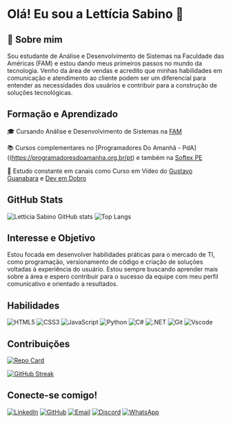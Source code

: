 # Olá! Eu sou a Lettícia Sabino 👋

## 🚀 Sobre mim
Sou estudante de Análise e Desenvolvimento de Sistemas na Faculdade das Américas (FAM) e estou dando meus primeiros passos no mundo da tecnologia. Venho da área de vendas e acredito que minhas habilidades em comunicação e atendimento ao cliente podem ser um diferencial para entender as necessidades dos usuários e contribuir para a construção de soluções tecnológicas.

## Formação e Aprendizado
🎓 Cursando Análise e Desenvolvimento de Sistemas na [FAM](https://www.vemprafam.com.br)

📚 Cursos complementares no [Programadores Do Amanhã - PdA]((https://programadoresdoamanha.org.br/pt) e também na [Softex PE](https://bfd.softexpe.org.br/)

🎥 Estudo constante em canais como Curso em Vídeo do [Gustavo Guanabara](https://www.youtube.com/cursoemvideo) e [Dev em Dobro](https://www.youtube.com/@DevemDobro)

## GitHub Stats

![Letticia Sabino GitHub stats](https://github-readme-stats.vercel.app/api?username=letticiasabino&show_icons=true&theme=radical) ![Top Langs](https://github-readme-stats-git-masterrstaa-rickstaa.vercel.app/api/top-langs/?username=LETTICIASABINO&layout=compact&bg_color=000&border_color=30A3DC&title_color=E94D5F&text_color=FFF)

## Interesse e Objetivo
Estou focada em desenvolver habilidades práticas para o mercado de TI, como programação, versionamento de código e criação de soluções voltadas à experiência do usuário. Estou sempre buscando aprender mais sobre a área e espero contribuir para o sucesso da equipe com meu perfil comunicativo e orientado a resultados.

## Habilidades

![HTML5](https://img.shields.io/badge/HTML5-E34F26?style=for-the-badge&logo=html5&logoColor=white) ![CSS3](https://img.shields.io/badge/CSS3-1572B6?style=for-the-badge&logo=css3&logoColor=white) ![JavaScript](https://img.shields.io/badge/JavaScript-F7DF1E?style=for-the-badge&logo=javascript&logoColor=black) ![Python](https://img.shields.io/badge/python-3670A0?style=for-the-badge&logo=python&logoColor=ffdd54) ![C#](https://img.shields.io/badge/C%23-239120?style=for-the-badge&logo=c-sharp&logoColor=white) ![.NET](https://img.shields.io/badge/.NET-5C2D91?style=for-the-badge&logo=.net&logoColor=white) ![Git](https://img.shields.io/badge/GIT-E44C30?style=for-the-badge&logo=git&logoColor=white) ![Vscode](https://img.shields.io/badge/Vscode-007ACC?style=for-the-badge&logo=visual-studio-code&logoColor=white) 

## Contribuições

[![Repo Card](https://github-readme-stats.vercel.app/api/pin/?username=letticiasabino&repo=dio-lab-open-source&bg_color=000&border_color=30A3DC&show_icons=true&icon_color=30A3DC&title_color=E94D5F&text_color=FFF)](https://github.com/letticiasabino/dio-lab-open-source)

[![GitHub Streak](https://streak-stats.demolab.com/?user=letticiasabino&theme=bear&background=000&border=30A3DC&dates=FFF)](https://git.io/streak-stats)

## Conecte-se comigo!
[![LinkedIn](https://img.shields.io/badge/LinkedIn-0077B5?style=for-the-badge&logo=linkedin&logoColor=white)](https://www.linkedin.com/in/lett%C3%ADcia-s-a63bb7125/) [![GitHub](https://img.shields.io/badge/GitHub-100000?style=for-the-badge&logo=github&logoColor=white)](https://github.com/letticiasabino/) [![Email](https://img.shields.io/badge/Gmail-333333?style=for-the-badge&logo=gmail&logoColor=red)](mailto:letticiasabinoc@gmail.com) [![Discord](https://img.shields.io/badge/Discord-7289DA?style=for-the-badge&logo=discord&logoColor=white)](https://discord.com/channels/letticiasabino/) [![WhatsApp](https://img.shields.io/badge/WhatsApp-25D366?style=for-the-badge&logo=whatsapp&logoColor=white)](https://wa.me/5521989280182)

